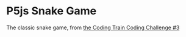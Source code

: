 # P5js Snake Game

The classic snake game, from [the Coding Train Coding Challenge #3](https://youtu.be/AaGK-fj-BAM)
